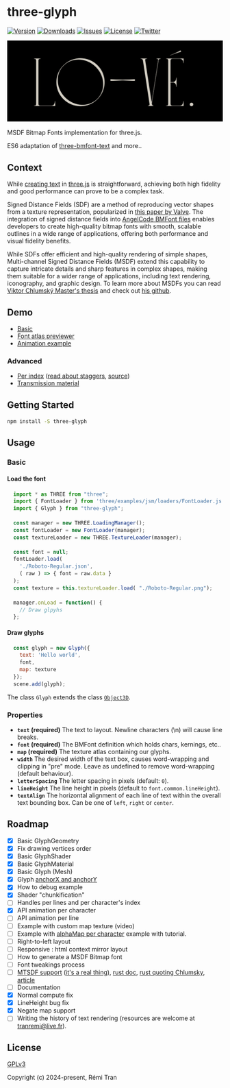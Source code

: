# three-glyph

<p>
  <a href="https://www.npmjs.com/package/three-glyph"><img src="https://img.shields.io/npm/v/three-glyph" alt="Version"></a>
  <a href="https://www.npmjs.com/package/three-glyph"><img src="https://img.shields.io/npm/dy/three-glyph" alt="Downloads"></a>
  <a href="https://github.com/trinketmage/three-glyph/issues"><img src="https://img.shields.io/github/issues/trinketmage/three-glyph" alt="Issues"></a>
  <a href="https://github.com/trinketmage/three-glyph/blob/main/LICENSE"><img src="https://img.shields.io/github/license/trinketmage/three-glyph" alt="License"></a>
  <a href="https://twitter.com/remuemeninge"><img src="https://img.shields.io/twitter/follow/remuemeninge?style=social" alt="Twitter"></a>
</p>

[![image description](love.png)](https://three-glyph-examples.web.app/)

MSDF Bitmap Fonts implementation for three.js.

ES6 adaptation of [three-bmfont-text](https://github.com/Experience-Monks/three-bmfont-text) and more..

## Context
While [creating text](https://threejs.org/docs/#manual/en/introduction/Creating-text) in [three.js](https://threejs.org/docs/?q=text#examples/en/geometries/TextGeometry) is straightforward, achieving both high fidelity and good performance can prove to be a complex task.

Signed Distance Fields (SDF) are a method of reproducing vector shapes from a texture representation, popularized in [this paper by Valve](https://steamcdn-a.akamaihd.net/apps/valve/2007/SIGGRAPH2007_AlphaTestedMagnification.pdf). The integration of signed distance fields into [AngelCode BMFont files](https://www.angelcode.com/products/bmfont/) enables developers to create high-quality bitmap fonts with smooth, scalable outlines in a wide range of applications, offering both performance and visual fidelity benefits.

While SDFs offer efficient and high-quality rendering of simple shapes, Multi-channel Signed Distance Fields (MSDF) extend this capability to capture intricate details and sharp features in complex shapes, making them suitable for a wider range of applications, including text rendering, iconography, and graphic design.
To learn more about MSDFs you can read [Viktor Chlumský Master's thesis](https://github.com/Chlumsky/msdfgen/files/3050967/thesis.pdf) and check out [his github](https://github.com/Chlumsky/msdfgen).

## Demo
 * [Basic](https://codepen.io/trinketmage/full/NWJJQWJ)
 * [Font atlas previewer](https://codepen.io/trinketmage/pen/KKEGOjx)
 * [Animation example](https://thre-glyph-animate-tool.web.app/)

### Advanced
 * [Per index](https://codepen.io/trinketmage/full/yLwwwKr) ([read about staggers](https://gsap.com/resources/getting-started/Staggers/), [source](https://github.com/trinketmage/sword))
 * [Transmission material](https://trinketmage.github.io/)

## Getting Started
```sh
npm install -S three-glyph
```

## Usage

### Basic
#### Load the font
```js
  import * as THREE from "three";
  import { FontLoader } from 'three/examples/jsm/loaders/FontLoader.js';
  import { Glyph } from "three-glyph";
  
  const manager = new THREE.LoadingManager();
  const fontLoader = new FontLoader(manager);
  const textureLoader = new THREE.TextureLoader(manager);

  const font = null;
  fontLoader.load(
    './Roboto-Regular.json',
    ( raw ) => { font = raw.data }
  );
  const texture = this.textureLoader.load( "./Roboto-Regular.png");
  
  manager.onLoad = function() {
    // Draw glpyhs
  };
```
#### Draw glyphs
```js
  const glyph = new Glyph({
    text: 'Hello world',
    font,
    map: texture
  });
  scene.add(glyph);
```

The class `Glyph` extends the class [`Object3D`](https://threejs.org/docs/?q=Object3D#api/en/core/Object3D).

### Properties
- **`text` (required)**
The text to layout. Newline characters (\n) will cause line breaks.
- **`font` (required)**
The BMFont definition which holds chars, kernings, etc..
- **`map` (required)**
The texture atlas containing our glyphs.
- **`width`**
The desired width of the text box, causes word-wrapping and clipping in "pre" mode. Leave as undefined to remove word-wrapping (default behaviour).
- **`letterSpacing`**
The letter spacing in pixels (default: `0`).
- **`lineHeight`**
The line height in pixels (default to `font.common.lineHeight`).
- **`textAlign`**
The horizontal alignment of each line of text within the overall text bounding box. Can be one of `left`, `right` or `center`.

## Roadmap
 * [x] Basic GlyphGeometry
 * [x] Fix drawing vertices order
 * [x] Basic GlyphShader
 * [x] Basic GlyphMaterial
 * [x] Basic Glyph (Mesh)
 * [x] Glyph [anchorX and anchorY](https://protectwise.github.io/troika/troika-three-text/#anchorx)
 * [x] How to debug example
 * [x] Shader "chunkification"
 * [ ] Handles per lines and per character's index
 * [x] API animation per character
 * [ ] API animation per line
 * [ ] Example with custom map texture (video)
 * [ ] Example with [alphaMap per character](https://thre-glyph-animate-tool.web.app/) example with tutorial.
 * [ ] Right-to-left layout
 * [ ] Responsive : html context mirror layout
 * [ ] How to generate a MSDF Bitmap font
 * [ ] Font tweakings process
 * [ ] [MTSDF support](https://github.com/Chlumsky/msdf-atlas-gen?tab=readme-ov-file) ([it's a real thing](https://pixijs.download/dev/docs/PIXI.BitmapText.html)), [rust doc](https://docs.rs/msdf/latest/msdf/struct.MTSDF.html), [rust quoting Chlumsky](https://docs.rs/msdf-sys/latest/msdf_sys/), [article](https://badecho.com/index.php/2023/09/24/msdf-fonts/)
 * [ ] Documentation
 * [x] Normal compute fix
 * [x] LineHeight bug fix
 * [x] Negate map support
 * [ ] Writing the history of text rendering (resources are welcome at tranremi@live.fr).

## License

[GPLv3](https://www.gnu.org/licenses/gpl-3.0.html)

Copyright (c) 2024-present, Rémi Tran
